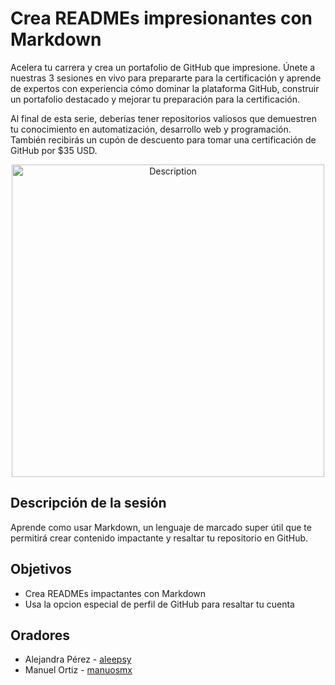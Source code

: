 # Crea READMEs impresionantes con Markdown

Acelera tu carrera y crea un portafolio de GitHub que impresione. Únete a nuestras 3 sesiones en vivo para prepararte para la certificación y aprende de expertos con experiencia cómo dominar la plataforma GitHub, construir un portafolio destacado y mejorar tu preparación para la certificación.

Al final de esta serie, deberías tener repositorios valiosos que demuestren tu conocimiento en automatización, desarrollo web y programación. También recibirás un cupón de descuento para tomar una certificación de GitHub por $35 USD.

<!-- ADD IMAGES -->
<p align="center">
<img src="https://github.com/user-attachments/assets/84955561-5ca3-4046-8155-2c8518d827b0#center" alt="Description" width="500" height="500">  
</p>
<!-- ADD IMAGES END -->

## Descripción de la sesión

Aprende como usar Markdown, un lenguaje de marcado super útil que te permitirá crear contenido impactante y resaltar tu repositorio en GitHub.

## Objetivos

- Crea READMEs impactantes con Markdown
- Usa la opcion especial de perfil de GitHub para resaltar tu cuenta

## Oradores

- Alejandra Pérez - [aleepsy](https://github.com/aleepsy)
- Manuel Ortiz - [manuosmx](https://github.com/ManuOSMx)
